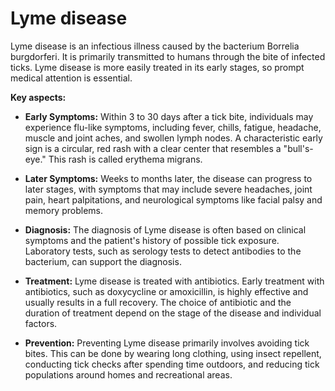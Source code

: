 # Lyme disease

Lyme disease is an infectious illness caused by the bacterium Borrelia burgdorferi. It is primarily transmitted to humans through the bite of infected ticks. Lyme disease is more easily treated in its early stages, so prompt medical attention is essential. 

**Key aspects:**

* **Early Symptoms:** Within 3 to 30 days after a tick bite, individuals may experience flu-like symptoms, including fever, chills, fatigue, headache, muscle and joint aches, and swollen lymph nodes. A characteristic early sign is a circular, red rash with a clear center that resembles a "bull's-eye." This rash is called erythema migrans.

* **Later Symptoms:** Weeks to months later, the disease can progress to later stages, with symptoms that may include severe headaches, joint pain, heart palpitations, and neurological symptoms like facial palsy and memory problems.

* **Diagnosis:** The diagnosis of Lyme disease is often based on clinical symptoms and the patient's history of possible tick exposure. Laboratory tests, such as serology tests to detect antibodies to the bacterium, can support the diagnosis.

* **Treatment:** Lyme disease is treated with antibiotics. Early treatment with antibiotics, such as doxycycline or amoxicillin, is highly effective and usually results in a full recovery. The choice of antibiotic and the duration of treatment depend on the stage of the disease and individual factors.

* **Prevention:** Preventing Lyme disease primarily involves avoiding tick bites. This can be done by wearing long clothing, using insect repellent, conducting tick checks after spending time outdoors, and reducing tick populations around homes and recreational areas.
